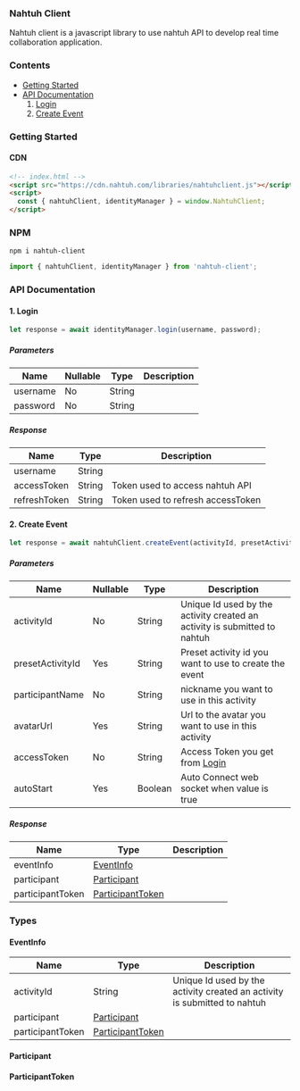 ### Nahtuh Client
Nahtuh client is a javascript library to use nahtuh API to develop real time collaboration application.
### Contents
- [Getting Started](#getting-started)
- [API Documentation](#api-documentation)
    1. [Login](#1-login)
    2. [Create Event](#2-create-event)
### Getting Started
#### CDN
``````html
<!-- index.html -->
<script src="https://cdn.nahtuh.com/libraries/nahtuhclient.js"></script>
<script>
  const { nahtuhClient, identityManager } = window.NahtuhClient;
</script>
``````
### NPM
```
npm i nahtuh-client
```
``````javascript
import { nahtuhClient, identityManager } from 'nahtuh-client';
``````
### API Documentation
#### 1. Login
``````javascript
let response = await identityManager.login(username, password);
``````
##### Parameters
| Name                            | Nullable | Type     | Description                                                        |
| ------------------------------- | -------- | -------- | ------------------------------------------------------------ |
|username|No|String|
|password|No|String|

##### Response
| Name                             | Type     | Description                                                        |
| ------------------------------- | -------- | ------------------------------------------------------------ |
|username|String|
|accessToken|String|Token used to access nahtuh API
|refreshToken|String|Token used to refresh accessToken

#### 2. Create Event
``````javascript
let response = await nahtuhClient.createEvent(activityId, presetActivityId, participantName, avatarUrl, userToken, autoStart);
``````
##### Parameters
| Name                            | Nullable | Type     | Description                                                        |
| ------------------------------- | -------- | -------- | ------------------------------------------------------------ |
|activityId|No|String|Unique Id used by the activity created an activity is submitted to nahtuh
|presetActivityId|Yes|String|Preset activity id you want to use to create the event
|participantName|No|String|nickname you want to use in this activity
|avatarUrl|Yes|String|Url to the avatar you want to use in this activity
|accessToken|No|String|Access Token you get from [Login](#login)
|autoStart|Yes|Boolean|Auto Connect web socket when value is true

##### Response
| Name                             | Type     | Description                                                        |
| ------------------------------- | -------- | ------------------------------------------------------------ |
|eventInfo|[EventInfo](#eventinfo)|
|participant|[Participant](#participant)|
|participantToken|[ParticipantToken](#participantToken)|

### Types
#### EventInfo
| Name                             | Type     | Description                                                        |
| ------------------------------- | -------- | ------------------------------------------------------------ |
|activityId|String|Unique Id used by the activity created an activity is submitted to nahtuh
|participant|[Participant](#participant)|
|participantToken|[ParticipantToken](#participantToken)|
#### Participant
#### ParticipantToken